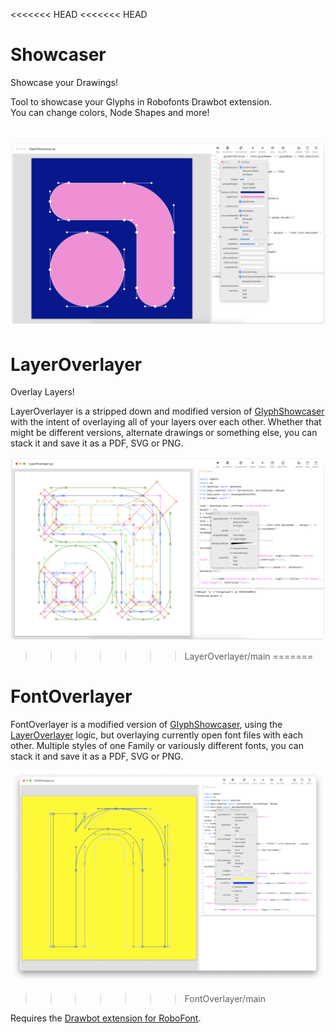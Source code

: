 <<<<<<< HEAD
<<<<<<< HEAD
# Showcaser <br>

Showcase your Drawings! <br>

Tool to showcase your Glyphs in Robofonts Drawbot extension. <br>
You can change colors, Node Shapes and more!

![Screenshot of the GlyphShowcaser in use](/assets/GlyphShowcaser.png)
=======
# LayerOverlayer

Overlay Layers!

LayerOverlayer is a stripped down and modified version of [GlyphShowcaser](https://github.com/jacobtegel/GlyphShowcaser) with the intent of overlaying all of your layers over each other. 
Whether that might be different versions, alternate drawings or something else, you can stack it and save it as a PDF, SVG or PNG.

![Screenshot of the LayerOverlayer in use](/assets/LayerOverlayer.png)
>>>>>>> LayerOverlayer/main
=======
# FontOverlayer
FontOverlayer is a modified version of [GlyphShowcaser](https://github.com/jacobtegel/GlyphShowcaser), using the [LayerOverlayer](https://github.com/jacobtegel/GlyphShowcaser) logic, but overlaying currently open font files with each other. Multiple styles of one Family or variously different fonts, you can stack it and save it as a PDF, SVG or PNG.

![Screenshot of  FontOverlayer in use](/assets/FontOverlayer.png)
>>>>>>> FontOverlayer/main

Requires the [Drawbot extension for RoboFont](https://github.com/typemytype/drawBotRoboFontExtension).
